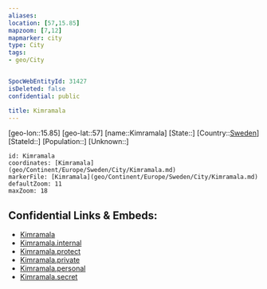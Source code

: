 ```yaml
---
aliases: 
location: [57,15.85]
mapzoom: [7,12] 
mapmarker: city 
type: City
tags:
- geo/City


SpocWebEntityId: 31427
isDeleted: false
confidential: public

title: Kimramala
---
```

[geo-lon::15.85]
[geo-lat::57]
[name::Kimramala]
[State::]
[Country::[Sweden](geo/Continent/Europe/Sweden.md)]
[StateId::]
[Population::]
[Unknown::]


```leaflet
id: Kimramala
coordinates: [Kimramala](geo/Continent/Europe/Sweden/City/Kimramala.md)
markerFile: [Kimramala](geo/Continent/Europe/Sweden/City/Kimramala.md)
defaultZoom: 11 
maxZoom: 18
```


## Confidential Links & Embeds: 
- [Kimramala](../../../../../../_public/geo/Continent/Europe/Sweden/City/Kimramala.md) 
- [Kimramala.internal](../../../../../../_internal/geo/Continent/Europe/Sweden/City/Kimramala.internal.md) 
- [Kimramala.protect](../../../../../../_protect/geo/Continent/Europe/Sweden/City/Kimramala.protect.md) 
- [Kimramala.private](../../../../../../_private/geo/Continent/Europe/Sweden/City/Kimramala.private.md) 
- [Kimramala.personal](../../../../../../_personal/geo/Continent/Europe/Sweden/City/Kimramala.personal.md) 
- [Kimramala.secret](../../../../../../_secret/geo/Continent/Europe/Sweden/City/Kimramala.secret.md) 
